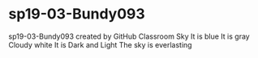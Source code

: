 # sp19-03-Bundy093
sp19-03-Bundy093 created by GitHub Classroom
Sky
It is blue
It is gray
Cloudy
white
It is Dark and Light
The sky is everlasting
